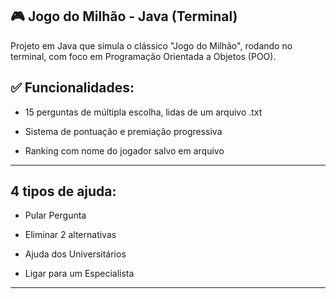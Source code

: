 ## 🎮 Jogo do Milhão - Java (Terminal)
Projeto em Java que simula o clássico "Jogo do Milhão", rodando no terminal, com foco em Programação Orientada a Objetos (POO).

## ✅ Funcionalidades:
- 15 perguntas de múltipla escolha, lidas de um arquivo .txt

- Sistema de pontuação e premiação progressiva

- Ranking com nome do jogador salvo em arquivo

---
## 4 tipos de ajuda:
- Pular Pergunta

- Eliminar 2 alternativas

- Ajuda dos Universitários

- Ligar para um Especialista
---

